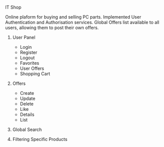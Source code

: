 IT Shop

Online plaform for buying and selling PC parts.
Implemented User Authentication and Authorisation services.
Global Offers list available to all users, allowing them to post their own offers.

1. User Panel
    - Login
    - Register
    - Logout
    - Favorites
    - User Offers
    - Shopping Cart

2. Offers
    - Create
    - Update
    - Delete 
    - Like
    - Details
    - List

3. Global Search

4. Filtering Specific Products